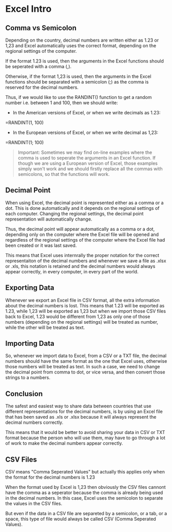 # Excel Intro

## Comma vs Semicolon

Depending on the country, decimal numbers are written either as 1.23 or 1,23 and Excel automatically uses the correct format, depending on the regional settings of the computer.

If the format 1.23 is used, then the arguments in the Excel functions should be seperated with a comma (,).

Otherwise, if the format 1,23 is used, then the arguments in the Excel functions should be separated with a semicolon (;) as the comma is reserved for the decimal numbers.

Thus, if we would like to use the RANDINT() function to get a random number i.e. between 1 and 100, then we should write:

* In the American versions of Excel, or when we write decimals as 1.23:

=RANDINT(1, 100)

* In the European versions of Excel, or when we write decimal as 1,23:

=RANDINT(1; 100)

> Important: Sometimes we may find on-line examples where the comma is used to seperate the arguments in an Excel function. If though we are using a European version of Excel, those examples simply won't work and we should firstly replace all the commas with semicolons, so that the functions will work.

## Decimal Point

When using Excel, the decimal point is represented either as a comma or a dot. This is done automatically and it depends on the regional settings of each computer. Changing the regional settings, the decimal point representation will automatically change.  

Thus, the decimal point will appear automatically as a comma or a dot, depending only on the computer where the Excel file will be opened and regardless of the regional settings of the computer where the Excel file had been created or it was last saved.

This means that Excel uses internrally the proper notation for the correct representaiton of the decimal numbers and whenever we save a file as .xlsx or .xls, this notation is retained and the decimal numbers would always appear correctly, in every computer, in every part of the world.

## Exporting Data

Whenever we export an Excel file in CSV format, all the extra information about the decimal numbers is lost. This means that 1.23 will be exported as 1.23, while 1,23 will be exported as 1,23 but when we import those CSV files back to Excel, 1.23 would be different from 1,23 as only one of those numbers (depending on the regional settings) will be treated as number, while the other will be treated as text.

## Importing Data

So, whenever we import data to Excel, from a CSV or a TXT file, the decimal numbers should have the same format as the one that Excel uses, otherwise those numbers will be treated as text. In such a case, we need to change the decimal point from comma to dot, or vice versa, and then convert those strings to a numbers.

## Conclusion

The safest and easiest way to share data between countries that use different representations for the decimal numbers, is by using an Excel file that has been saved as .xls or .xlsx because it will always represent the decimal numbers correctly.

This means that it would be better to avoid sharing your data in CSV or TXT format because the person who will use them, may have to go through a lot of work to make the decimal numbers appear correctly.

## CSV Files

CSV means "Comma Seperated Values" but actually this applies only when the format for the decimal numbers is 1.23 

When the format used by Excel is 1,23 then obviously the CSV files cannont have the comma as a seperator because the comma is already being used in the decimal numbers. In this case, Excel uses the semicolon to separate the values in the CSV files.

But even if the data in a CSV file are separeted by a semicolon, or a tab, or a space, this type of file would always be called CSV (Comma Seperated Values).

